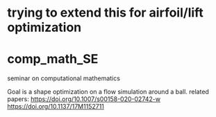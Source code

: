 # trying to extend this for airfoil/lift optimization

# comp_math_SE

seminar on computational mathematics

Goal is a shape optimization on a flow simulation around a ball.
related papers:
https://doi.org/10.1007/s00158-020-02742-w
https://doi.org/10.1137/17M1152711

